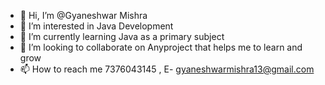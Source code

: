 - 👋 Hi, I’m @Gyaneshwar Mishra
- 👀 I’m interested in Java Development 
- 🌱 I’m currently learning Java as a primary subject
- 💞️ I’m looking to collaborate on Anyproject that helps me to learn and grow
- 📫 How to reach me 7376043145 , E- gyaneshwarmishra13@gmail.com

<!---
Gyaneshwar13/Gyaneshwar13 is a ✨ special ✨ repository because its `README.md` (this file) appears on your GitHub profile.
You can click the Preview link to take a look at your changes.
--->
